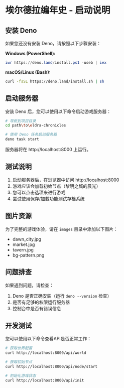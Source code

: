 # 埃尔德拉编年史 - 启动说明

## 安装 Deno

如果您还没有安装 Deno，请按照以下步骤安装：

**Windows (PowerShell):**
```powershell
iwr https://deno.land/install.ps1 -useb | iex
```

**macOS/Linux (Bash):**
```bash
curl -fsSL https://deno.land/install.sh | sh
```

## 启动服务器

安装 Deno 后，您可以使用以下命令启动游戏服务器：

```bash
# 导航到项目目录
cd path\to\eldra-chronicles

# 使用 Deno 任务启动服务器
deno task start
```

服务器将在 http://localhost:8000 上运行。

## 测试说明

1. 启动服务器后，在浏览器中访问 http://localhost:8000
2. 游戏应该会加载初始节点（黎明之城的晨光）
3. 您可以点击选项来进行游戏
4. 尝试使用保存/加载功能测试存档系统

## 图片资源

为了完整的游戏体验，请在 `images` 目录中添加以下图片：
- dawn_city.jpg
- market.jpg
- tavern.jpg
- bg-pattern.png

## 问题排查

如果遇到问题，请检查：
1. Deno 是否正确安装（运行 `deno --version` 检查）
2. 是否有足够的权限运行服务器
3. 控制台中是否有错误信息

## 开发测试

您可以使用以下命令查看API是否正常工作：

```bash
# 获取世界配置
curl http://localhost:8000/api/world

# 获取初始节点
curl http://localhost:8000/api/node/start

# 初始化游戏状态
curl http://localhost:8000/api/init
```